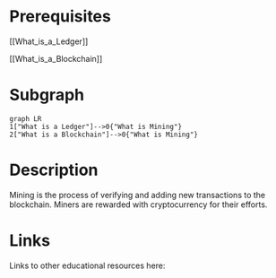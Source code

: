 # Prerequisites
[[What_is_a_Ledger]]


[[What_is_a_Blockchain]]


# Subgraph

```mermaid
graph LR
1["What is a Ledger"]-->0{"What is Mining"}
2["What is a Blockchain"]-->0{"What is Mining"}
```



# Description
Mining is the process of verifying and adding new transactions to the blockchain. Miners are rewarded with cryptocurrency for their efforts.

# Links
Links to other educational resources here: